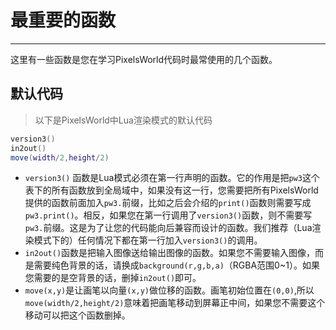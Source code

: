 # 最重要的函数
---

这里有一些函数是您在学习PixelsWorld代码时最常使用的几个函数。

## 默认代码 

> 以下是PixelsWorld中Lua渲染模式的默认代码

```lua:default_code.lua
version3()
in2out()
move(width/2,height/2)

```

- `version3()` 函数是Lua模式必须在第一行声明的函数。它的作用是把`pw3`这个表下的所有函数放到全局域中，如果没有这一行，您需要把所有PixelsWorld提供的函数前面加入`pw3.`前缀，比如之后会介绍的`print()`函数则需要写成`pw3.print()`。相反，如果您在第一行调用了`version3()`函数，则不需要写`pw3.`前缀。这是为了让您的代码能向后兼容而设计的函数。我们推荐（Lua渲染模式下的）任何情况下都在第一行加入`version3()`的调用。
- `in2out()`函数是把输入图像送给输出图像的函数。如果您不需要输入图像，而是需要纯色背景的话，请换成`background(r,g,b,a)`（RGBA范围0~1）。如果您需要的是空背景的话，删掉`in2out()`即可。
- `move(x,y)`是让画笔以向量`(x,y)`做位移的函数。画笔初始位置在`(0,0)`,所以`move(width/2,height/2)`意味着把画笔移动到屏幕正中间，如果您不需要这个移动可以把这个函数删掉。
